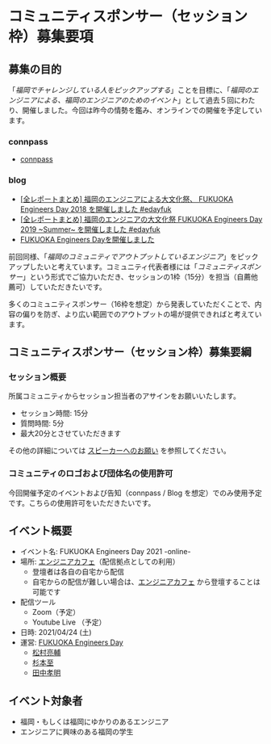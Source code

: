 # コミュニティスポンサー（セッション枠）募集要項

## 募集の目的

「*福岡でチャレンジしている人をピックアップする*」ことを目標に、「*福岡のエンジニアによる、福岡のエンジニアのためのイベント*」として過去５回にわたり、開催しました。今回は昨今の情勢を鑑み、オンラインでの開催を予定しています。

### connpass

- [connpass](https://engineers-day.connpass.com/)

### blog
- [[全レポートまとめ] 福岡のエンジニアによる大文化祭、 FUKUOKA Engineers Day 2018 を開催しました #edayfuk](https://dev.classmethod.jp/study_meeting/fukuoka-engineers-day-2018-all-sessions/)
- [[全レポートまとめ] 福岡のエンジニアの大文化祭 FUKUOKA Engineers Day 2019 ~Summer~ を開催しました #edayfuk](https://dev.classmethod.jp/articles/edayfuk2019-allreport/)
- [FUKUOKA Engineers Dayを開催しました](https://matcu.hatenablog.com/entry/2019/07/21/213520)

前回同様、「*福岡のコミュニティでアウトプットしているエンジニア*」をピックアップしたいと考えています。コミュニティ代表者様には「*コミュニティスポンサー*」という形式でご協力いただき、セッションの1枠（15分）を担当（自薦他薦可）していただきたいです。

多くのコミュニティスポンサー（16枠を想定）から発表していただくことで、内容の偏りを防ぎ、より広い範囲でのアウトプットの場が提供できればと考えています。

## コミュニティスポンサー（セッション枠）募集要綱

### セッション概要

所属コミュニティからセッション担当者のアサインをお願いいたします。

- セッション時間: 15分
- 質問時間: 5分
- 最大20分とさせていただきます

その他の詳細については [スピーカーへのお願い](https://github.com/kongmingstrap/FUKUOKA-Engineers-Day-2019-Summer/blob/main/for_speakers.md) を参照してください。

### コミュニティのロゴおよび団体名の使用許可

今回開催予定のイベントおよび告知（connpass / Blog を想定）でのみ使用予定です。こちらの使用許可をいただきたいです。

## イベント概要

- イベント名: FUKUOKA Engineers Day 2021 -online-
- 場所: [エンジニアカフェ](https://engineercafe.jp/ja/)（配信拠点としての利用）
  - 登壇者は各自の自宅から配信
  - 自宅からの配信が難しい場合は、[エンジニアカフェ](https://engineercafe.jp/ja/) から登壇することは可能です
- 配信ツール
  - Zoom（予定）
  - Youtube Live （予定）
- 日時: 2021/04/24 (土)
- 運営: [FUKUOKA Engineers Day](https://engineers-day.connpass.com/)
  - [松村亮輔](https://connpass.com/user/ryosuke_matsumura/)
  - [杉本至](https://connpass.com/user/itaru_sugimoto/)
  - [田中孝明](https://connpass.com/user/kongmingtrap/)

## イベント対象者

- 福岡・もしくは福岡にゆかりのあるエンジニア
- エンジニアに興味のある福岡の学生
